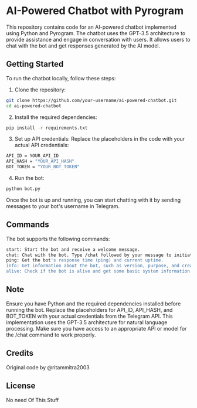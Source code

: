 # AI-Powered Chatbot with Pyrogram

This repository contains code for an AI-powered chatbot implemented using Python and Pyrogram. The chatbot uses the GPT-3.5 architecture to provide assistance and engage in conversation with users. It allows users to chat with the bot and get responses generated by the AI model.

## Getting Started

To run the chatbot locally, follow these steps:

1. Clone the repository:

```bash
git clone https://github.com/your-username/ai-powered-chatbot.git
cd ai-powered-chatbot
```
2. Install the required dependencies:
```bash
pip install -r requirements.txt
```
3. Set up API credentials:
Replace the placeholders in the code with your actual API credentials:
```bash
API_ID = YOUR_API_ID
API_HASH = "YOUR_API_HASH"
BOT_TOKEN = "YOUR_BOT_TOKEN"
```
4. Run the bot:
```bash
python bot.py
```

Once the bot is up and running, you can start chatting with it by sending messages to your bot's username in Telegram.

## Commands
The bot supports the following commands:
```bash
start: Start the bot and receive a welcome message.
chat: Chat with the bot. Type /chat followed by your message to initiate the conversation.
ping: Get the bot's response time (ping) and current uptime.
info: Get information about the bot, such as version, purpose, and creator.
alive: Check if the bot is alive and get some basic system information.
```

## Note
Ensure you have Python and the required dependencies installed before running the bot.
Replace the placeholders for API_ID, API_HASH, and BOT_TOKEN with your actual credentials from the Telegram API.
This implementation uses the GPT-3.5 architecture for natural language processing. Make sure you have access to an appropriate API or model for the /chat command to work properly.

## Credits
Original code by @ritammitra2003

## License
No need Of This Stuff
